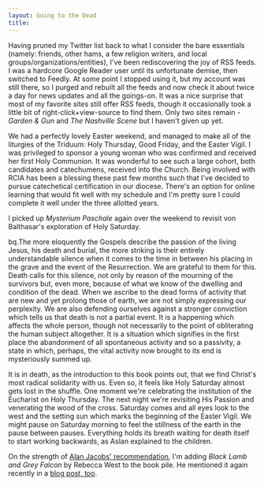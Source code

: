 ```yaml
---
layout: Going to the Dead
title: 
---
```


Having pruned my Twitter list back to what I consider the bare essentials
(namely: friends, other hams, a few religion writers, and local
groups/organizations/entities), I've been rediscovering the joy of RSS feeds. I
was a hardcore Google Reader user until its unfortunate demise, then switched to
Feedly. At some point I stopped using it, but my account was still there, so I
purged and rebuilt all the feeds and now check it about twice a day for news
updates and all the goings-on. It was a nice surprise that most of my favorite
sites still offer RSS feeds, though it occasionally took a little bit of
right-click+view-source to find them. Only two sites remain - _Garden & Gun_ and
_The Nashville Scene_ but I haven't given up yet.

We had a perfectly lovely Easter weekend, and managed to make all of the
liturgies of the Triduum: Holy Thursday, Good Friday, and the Easter Vigil. I
was privileged to sponsor a young woman who was confirmed and received her first
Holy Communion. It was wonderful to see such a large cohort, both candidates and
catechumens, received into the Church. Being involved with RCIA has been a
blessing these past few months such that I've decided to pursue catechetical
certification in our diocese. There's an option for online learning that would
fit well with my schedule and I'm pretty sure I could complete
it well under the three allotted years. 

I picked up _Mysterium Paschale_ again over the weekend to revisit von
Balthasar's exploration of Holy Saturday.

bq.The more eloquently the Gospels describe the passion of the living Jesus, his
death and burial, the more striking is their entirely understandable silence
when it comes to the time in between his placing in the grave and the event of
the Resurrection. We are grateful to them for this. Death calls for this
silence, not only by reason of the mourning of the survivors but, even more,
because of what we know of the dwelling and condition of the dead. When we
ascribe to the dead forms of activity that are new and yet prolong those of
earth, we are not simply expressing our perplexity. We are also defending
ourselves against a stronger conviction which tells us that death is not a
partial event. It is a happening which affects the whole person, though not
necessarily to the point of obliterating the human subject altogether. It is a
situation which signifies in the first place the abandonment of all spontaneous
activity and so a passivity, a state in which, perhaps, the vital activity now
brought to its end is mysteriously summed up.

It is in death, as the introduction to this book points out, that we find
Christ's most radical solidarity with us. Even so, it feels like Holy Saturday
almost gets lost in the shuffle. One moment we're celebrating the institution of
the Eucharist on Holy Thursday. The next night we're revisiting His Passion and
venerating the wood of the cross. Saturday comes and all eyes look to the west
and the setting sun which marks the beginning of the Easter Vigil. We might
pause on Saturday morning to feel the stillness of the earth in the pause
between pauses. Everything holds its breath waiting for death itself to start
working backwards, as Aslan explained to the children. 

On the strength of [Alan Jacobs'
recommendation](https://www.theamericanconservative.com/jacobs/on-black-lamb-and-grey-falcon/), I'm adding _Black Lamb and Grey
Falcon_ by Rebecca West to the book pile. He mentioned it again recently in a
[blog post, too](https://blog.ayjay.org/lord-make-me-an-idiot/). 
